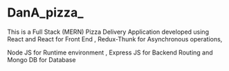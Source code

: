 # DanA_pizza_
This is a Full Stack (MERN) Pizza Delivery Application developed using React and React for Front End , Redux-Thunk for Asynchronous operations,

Node JS for Runtime environment , Express JS for Backend Routing and Mongo DB for Database

